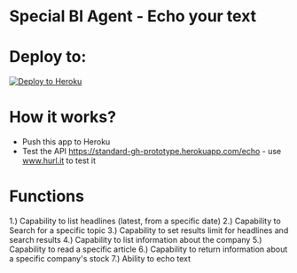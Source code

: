 # Special BI Agent - Echo your text

# Deploy to:
[![Deploy to Heroku](https://www.herokucdn.com/deploy/button.svg)](https://heroku.com/deploy)

# How it works?
- Push this app to Heroku
- Test the API https://standard-gh-prototype.herokuapp.com/echo - use www.hurl.it to test it

# Functions

1.) Capability to list headlines (latest, from a specific date)
2.) Capability to Search for a specific topic
3.) Capability to set results limit for headlines and search results
4.) Capability to list information about the company
5.) Capability to read a specific article
6.) Capability to return information about a specific company's stock
7.) Ability to echo text
